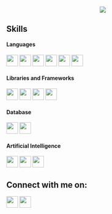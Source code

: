 <h1 align="center">
  <a href="https://git.io/typing-svg">
    <img src="https://readme-typing-svg.herokuapp.com/?lines=****Hello+World!+I'm+Saurabh+Mudaliar;Passionate+Developer+%F0%9F%92%BB;Lifelong+Learner+%F0%9F%93%9A&center=true&vCenter=true&size=25&duration=4000&pause=1000">
  </a>
</h1>



## Skills

#### Languages
<p align = "left">
<img src = "https://img.shields.io/badge/Python-FFD43B?style=for-the-badge&logo=python&logoColor=blue" height = "30px">
<img src = "https://img.shields.io/badge/C%2B%2B-00599C?style=for-the-badge&logo=c%2B%2B&logoColor=white" height = "30px">
<img src = "https://img.shields.io/badge/Java-%23ED8B00.svg?logo=openjdk&logoColor=white" height = "30px">
<img src = "https://img.shields.io/badge/HTML5-E34F26?style=for-the-badge&logo=html5&logoColor=white" height = "30px">
<img src = "https://img.shields.io/badge/CSS3-1572B6?style=for-the-badge&logo=css3&logoColor=white" height = "30px">
<img src = "https://img.shields.io/badge/PHP-777BB4?style=for-the-badge&logo=php&logoColor=white" height = "30px">
</p>
  
 #### Libraries and Frameworks
<p align = "left">
<img src = "https://img.shields.io/badge/Spring%20Boot-6DB33F?logo=springboot&logoColor=fff" height = "30px">
<img src = "https://img.shields.io/badge/Pandas-2C2D72?style=for-the-badge&logo=pandas&logoColor=white" height = "30px">
<img src = "https://img.shields.io/badge/Numpy-777BB4?style=for-the-badge&logo=numpy&logoColor=white" height = "30px">
<img src = "https://img.shields.io/badge/Flask-000000?style=for-the-badge&logo=flask&logoColor=white", height = "30px">  
</p>

#### Database
<p align = "left">
<img src = "https://img.shields.io/badge/MySQL-005C84?style=for-the-badge&logo=mysql&logoColor=white" height = "30px">
<img src = "https://img.shields.io/badge/SQLite-07405E?style=for-the-badge&logo=sqlite&logoColor=white" height = "30px">
</p>

#### Artificial Intelligence
<p align = "left">
<img src = "https://img.shields.io/badge/Hugging%20Face-FFD21E?logo=huggingface&logoColor=000" height = "30px">
<img src = "https://img.shields.io/badge/ChatGPT-74aa9c?logo=openai&logoColor=white" height = "30px">
<img src = "https://img.shields.io/badge/Claude-D97757?logo=claude&logoColor=fff" height = "30px">
</p>

## Connect with me on:
<p align = "left">
<a href = "https://www.linkedin.com/in/saurabh-mudaliar-728382242/"><img src = "https://img.shields.io/badge/LinkedIn-0077B5?style=for-the-badge&logo=linkedin&logoColor=white" height = "30px"></a>
<a href = "mailto:saurabhmudaliar2004@gmail.com"><img src = "https://img.shields.io/badge/Gmail-D14836?style=for-the-badge&logo=gmail&logoColor=white" height = "30px"></a>
